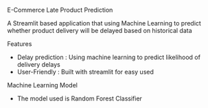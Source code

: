 E-Commerce Late Product Prediction

A Streamlit based application that using Machine Learning to predict whether product delivery will be delayed based on historical data

Features
- Delay prediction : Using machine learning to predict likelihood of delivery delays
- User-Friendly : Built with streamlit for easy used

Machine Learning Model
- The model used is Random Forest Classifier
